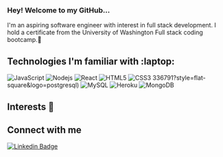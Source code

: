 ### Hey! Welcome to my GitHub...

<!--
**lpatino1/lpatino1** is a ✨ _special_ ✨ repository because its `README.md` (this file) appears on your GitHub profile.

Here are some ideas to get you started:

- 🔭 I’m currently working on ...
- 🌱 I’m currently learning ...
- 👯 I’m looking to collaborate on ...
- 🤔 I’m looking for help with ...
- 💬 Ask me about ...
- 📫 How to reach me: ...
- 😄 Pronouns: ...
- ⚡ Fun fact: ...
-->

I'm an aspiring software engineer with interest in full stack development. I hold a certificate from the University of Washington Full stack coding bootcamp.:school: 


Technologies I'm familiar with :laptop:
---

![JavaScript](https://img.shields.io/badge/-JavaScript-black?style=flat-square&logo=javascript)
![Nodejs](https://img.shields.io/badge/-Nodejs-black?style=flat-square&logo=Node.js)
![React](https://img.shields.io/badge/-React-black?style=flat-square&logo=react)
![HTML5](https://img.shields.io/badge/-HTML5-E34F26?style=flat-square&logo=html5&logoColor=white)
![CSS3](https://img.shields.io/badge/-CSS3-1572B6?style=flat-square&logo=css3)
336791?style=flat-square&logo=postgresql)
![MySQL](https://img.shields.io/badge/-MySQL-black?style=flat-square&logo=mysql)
![Heroku](https://img.shields.io/badge/-Heroku-430098?style=flat-square&logo=heroku)
![MongoDB](https://img.shields.io/badge/-MongoDB-black?style=flat-square&logo=mongodb)

Interests 🤔
---


Connect with me
---
[![Linkedin Badge](https://img.shields.io/badge/-lpatino1-blue?style=flat-square&logo=Linkedin&logoColor=white&link=https://www.linkedin.com/in/lesli-patino-02a079251/)](https://www.linkedin.com/in/lesli-patino-02a079251/)

